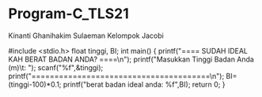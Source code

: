 # Program-C_TLS21
Kinanti Ghanihakim Sulaeman Kelompok Jacobi

#include <stdio.h>
float tinggi, BI;
int main()
{
printf("==== SUDAH IDEAL KAH BERAT BADAN ANDA? ====\n");
printf("Masukkan Tinggi Badan Anda (m)\t: ");
scanf("%f",&tinggi);
printf("=======================================\n");
BI=(tinggi-100)*0.1;
printf("berat badan ideal anda: %f",BI);
return 0;
}
